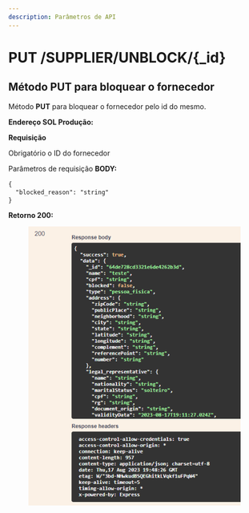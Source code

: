 ```yaml
---
description: Parâmetros de API
---
```


# PUT /SUPPLIER/UNBLOCK/{\_id}

## Método PUT para bloquear o fornecedor

Método **PUT** para bloquear o fornecedor pelo id do mesmo.

**Endereço SOL Produção:**&#x20;

**Requisição**

Obrigatório o ID do fornecedor

Parâmetros de requisição **BODY:**

```
{
  "blocked_reason": "string"
}
```

**Retorno 200:**

<figure><img src="../../.gitbook/assets/Screenshot_10 (2).png" alt=""><figcaption></figcaption></figure>

